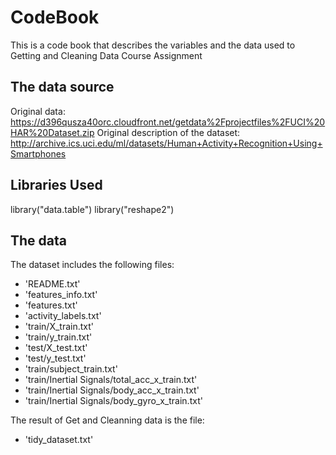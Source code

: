 # CodeBook

This is a code book that describes the variables and the data used to 
Getting and Cleaning Data Course Assignment 

## The data source

Original data: https://d396qusza40orc.cloudfront.net/getdata%2Fprojectfiles%2FUCI%20HAR%20Dataset.zip
Original description of the dataset: http://archive.ics.uci.edu/ml/datasets/Human+Activity+Recognition+Using+Smartphones

## Libraries Used

library("data.table")
library("reshape2")

## The data

The dataset includes the following files:
        
- 'README.txt'
- 'features_info.txt'
- 'features.txt'
- 'activity_labels.txt'
- 'train/X_train.txt'
- 'train/y_train.txt'
- 'test/X_test.txt'
- 'test/y_test.txt'
- 'train/subject_train.txt'
- 'train/Inertial Signals/total_acc_x_train.txt'
- 'train/Inertial Signals/body_acc_x_train.txt'
- 'train/Inertial Signals/body_gyro_x_train.txt'

The result of Get and Cleanning data is the file:
        
- 'tidy_dataset.txt'        
